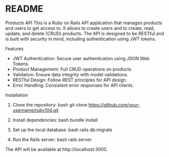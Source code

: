 # README

Products API
This is a Ruby on Rails API application that manages products and users to get access to. It allows to create users and to create, read, update, and delete (CRUD) products. The API is designed to be RESTful and is built with security in mind, including authentication using JWT tokens.

Features
* JWT Authentication: Secure user authentication using JSON Web Tokens.
* Product Management: Full CRUD operations on products.
* Validation: Ensure data integrity with model validations.
* RESTful Design: Follow REST principles for API design.
* Error Handling: Consistent error responses for API clients.

Installation
1. Clone the repository:
bash
git clone https://github.com/your-username/ruby104.git

2. Install dependencies:
bash
bundle install

3. Set up the local database:
bash
rails db:migrate

4. Run the Rails server:
bash
rails server

The API will be available at http://localhost:3000.